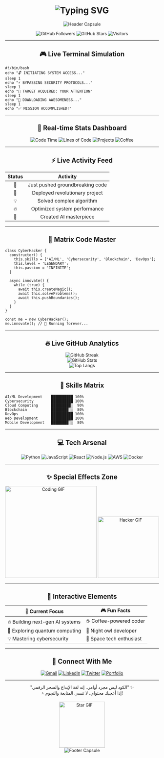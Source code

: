 <h1 align="center">
  <img src="https://readme-typing-svg.herokuapp.com/?font=Orbitron&size=35&duration=4000&color=00FF00&center=true&vCenter=true&width=500&lines=🚀+Welcome+to+My+World;💻+Professional+Hacker;🔥+AI+Enthusiast;⚡+Code+Wizard;🎯+Problem+Solver" alt="Typing SVG" />
</h1>

<div align="center">
  <img src="https://capsule-render.vercel.app/api?type=waving&color=gradient&height=200&section=header&text=🚀%20Abdulrahman Elbatea&fontSize=50&fontColor=fff&animation=fadeIn" alt="Header Capsule"/>
</div>

<div align="center">

![GitHub Followers](https://img.shields.io/github/followers/Abdelrahmaneala?style=for-the-badge&label=Followers&color=blue)
![GitHub Stars](https://img.shields.io/github/stars/Abdelrahmaneala?style=for-the-badge&label=Stars&color=yellow)
![Visitors](https://komarev.com/ghpvc/?username=Abdelrahmaneala&style=for-the-badge&color=blueviolet)

</div>

---

<div align="center">

## 🎮 **Live Terminal Simulation**
</div>

<pre><code class="language-bash">#!/bin/bash
echo "🔓 INITIATING SYSTEM ACCESS..."
sleep 1
echo "⚡ BYPASSING SECURITY PROTOCOLS..."
sleep 1
echo "🎯 TARGET ACQUIRED: YOUR ATTENTION"
sleep 1
echo "💾 DOWNLOADING AWESOMENESS..."
sleep 1
echo "✅ MISSION ACCOMPLISHED!"
</code></pre>

---

<div align="center">

## 🌟 **Real-time Stats Dashboard**
  
![Code Time](https://img.shields.io/badge/Code%20Time-2000%20hrs%20logged-blue?style=flat-square)
![Lines of Code](https://img.shields.io/badge/Lines%20of%20Code-1M%2B%20written-green?style=flat-square)
![Projects](https://img.shields.io/badge/Projects-50%2B%20completed-orange?style=flat-square)
![Coffee](https://img.shields.io/badge/Coffee-1000%2B%20cups-brown?style=flat-square)

</div>

---

<div align="center">

## ⚡ **Live Activity Feed**

| Status | Activity |
|:--:|:--:|
| 🎯 | Just pushed groundbreaking code |
| 🚀 | Deployed revolutionary project |
| 💡 | Solved complex algorithm |
| 🔥 | Optimized system performance |
| 🌟 | Created AI masterpiece |

</div>

---

<div align="center">

## 🎨 **Matrix Code Master**
</div>

<pre><code class="language-javascript">class CyberHacker {
  constructor() {
    this.skills = ['AI/ML', 'Cybersecurity', 'Blockchain', 'DevOps'];
    this.level = 'LEGENDARY';
    this.passion = 'INFINITE';
  }

  async innovate() {
    while (true) {
      await this.createMagic();
      await this.solveProblems();
      await this.pushBoundaries();
    }
  }
}

const me = new CyberHacker();
me.innovate(); // 🚀 Running forever...
</code></pre>

---

<div align="center">

## 🔥 **Live GitHub Analytics**

![GitHub Streak](https://github-readme-streak-stats.herokuapp.com/?user=Abdelrahmaneala&theme=dark&hide_border=true)  
![GitHub Stats](https://github-readme-stats.vercel.app/api?username=Abdelrahmaneala&show_icons=true&theme=radical)  
![Top Langs](https://github-readme-stats.vercel.app/api/top-langs/?username=Abdelrahmaneala&layout=compact&theme=radical)

</div>

---

<div align="center">

## 🎯 **Skills Matrix**
</div>

<pre><code>AI/ML Development    ██████████ 100%
Cybersecurity        ██████████ 100%
Cloud Computing      █████████░  90%
Blockchain           ████████░░  80%
DevOps               ██████████ 100%
Web Development      ██████████ 100%
Mobile Development   ████████░░  80%</code></pre>

---

<div align="center">

## 💻 **Tech Arsenal**

![Python](https://img.shields.io/badge/Python-3776AB?style=for-the-badge&logo=python&logoColor=white)
![JavaScript](https://img.shields.io/badge/JavaScript-F7DF1E?style=for-the-badge&logo=javascript&logoColor=black)
![React](https://img.shields.io/badge/React-20232A?style=for-the-badge&logo=react&logoColor=61DAFB)
![Node.js](https://img.shields.io/badge/Node.js-339933?style=for-the-badge&logo=nodedotjs&logoColor=white)
![AWS](https://img.shields.io/badge/AWS-232F3E?style=for-the-badge&logo=amazonaws&logoColor=white)
![Docker](https://img.shields.io/badge/Docker-2496ED?style=for-the-badge&logo=docker&logoColor=white)

</div>

---

<div align="center">

## ✨ **Special Effects Zone**

<img src="https://media.giphy.com/media/qgQUggAC3Pfv687qPC/giphy.gif" width="300" alt="Coding GIF"/>
<img src="https://media.giphy.com/media/L1R1tvI9svkIWwpVYr/giphy.gif" width="200" alt="Hacker GIF"/>

</div>

---

<div align="center">

## 🎪 **Interactive Elements**

| 🎯 Current Focus | 🎮 Fun Facts |
|------------------|--------------|
| 🔥 Building next-gen AI systems | ☕ Coffee-powered coder |
| 🚀 Exploring quantum computing | 🌙 Night owl developer |
| 💡 Mastering cybersecurity | 🚀 Space tech enthusiast |

</div>

---

<div align="center">

## 📡 **Connect With Me**

[![Gmail](https://img.shields.io/badge/Gmail-D14836?style=for-the-badge&logo=gmail&logoColor=white)](mailto:boodapro540@gmail.com)
[![LinkedIn](https://img.shields.io/badge/LinkedIn-0077B5?style=for-the-badge&logo=linkedin&logoColor=white)](https://www.linkedin.com/in/abdulrahman-elsayed-59a664313)
[![Twitter](https://img.shields.io/badge/Twitter-1DA1F2?style=for-the-badge&logo=twitter&logoColor=white)](https://x.com/GamoTek)
[![Portfolio](https://img.shields.io/badge/Portfolio-%23000000.svg?style=for-the-badge&logo=firefox&logoColor=%23FF7139)](https://portofolio154.free.nf/?i=1)

</div>

---

<div align="center">

"الكود ليس مجرد أوامر.. إنه لغة الإبداع والسحر الرقمي" ✨  
⭐ إذا أعجبك محتواي، لا تنسى المتابعة والنجوم!  

<img src="https://media.giphy.com/media/VbnUQpnihPSIgIXuZv/giphy.gif" width="150" alt="Star GIF"/>

</div>

<div align="center">
  <img src="https://capsule-render.vercel.app/api?type=waving&color=gradient&height=100&section=footer" alt="Footer Capsule"/>
</div>
